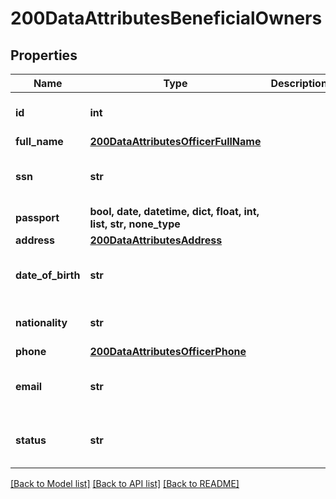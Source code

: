 # 200DataAttributesBeneficialOwners


## Properties
Name | Type | Description | Notes
------------ | ------------- | ------------- | -------------
**id** | **int** |  | [optional]  if omitted the server will use the default value of 1
**full_name** | [**200DataAttributesOfficerFullName**](200DataAttributesOfficerFullName.md) |  | [optional] 
**ssn** | **str** |  | [optional]  if omitted the server will use the default value of "123456789"
**passport** | **bool, date, datetime, dict, float, int, list, str, none_type** |  | [optional] 
**address** | [**200DataAttributesAddress**](200DataAttributesAddress.md) |  | [optional] 
**date_of_birth** | **str** |  | [optional]  if omitted the server will use the default value of "2001-08-10"
**nationality** | **str** |  | [optional]  if omitted the server will use the default value of "US"
**phone** | [**200DataAttributesOfficerPhone**](200DataAttributesOfficerPhone.md) |  | [optional] 
**email** | **str** |  | [optional]  if omitted the server will use the default value of "richard@piedpiper.com"
**status** | **str** |  | [optional]  if omitted the server will use the default value of "Approved"

[[Back to Model list]](../README.md#documentation-for-models) [[Back to API list]](../README.md#documentation-for-api-endpoints) [[Back to README]](../README.md)


